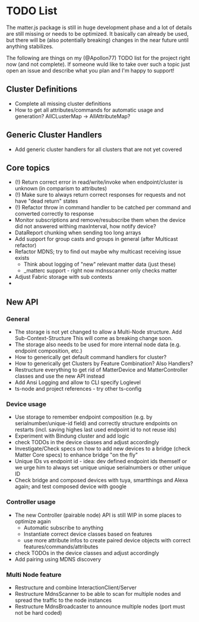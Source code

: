 # TODO List

The matter.js package is still in huge development phase and a lot of details are still missing or needs to be optimized.
It basically can already be used, but there will be (also potentially breaking) changes in the near future until anything 
stabilizes.

The following are things on my (@Apollon77) TODO list for the project right now (and not complete). If someone wuld like to take over such a topic just open an issue and describe what you plan and I'm happy to support!

## Cluster Definitions
* Complete all missing cluster definitions
* How to get all attributes/commands for automatic usage and generation? AllCLusterMap -> AllAttributeMap?

## Generic Cluster Handlers
* Add generic cluster handlers for all clusters that are not yet covered

## Core topics
* (!) Return correct error in read/write/invoke when endpoint/cluster is unknown (in comparism to attributes)
* (!) Make sure to always return correct responses for requests and not have "dead return" states
* (!) Refactor throw in command handler to be catched per command and converted correctly to response
* Monitor subscriptions and remove/resubscribe them when the device did not answered withing maxInterval, how notify device?
* DataReport chunking when sending too long arrays
* Add support for group casts and groups in general (after Multicast refactor)
* Refactor MDNS; try to find out maybe why multicast receiving issue exists
  * Think about logging of "new" relevant matter data (just these)
  * _matterc support - right now mdnsscanner only checks matter
* Adjust Fabric storage with sub contexts
* 

## New API

### General
* The storage is not yet changed to allow a Multi-Node structure. Add Sub-Context-Structure This will come as breaking change soon.
* The storage also needs to be used for more internal node data (e.g. endpoint composition, etc.)
* How to generically get default command handlers for cluster?
* How to generically get Clusters by Feature Combination? Also Handlers?
* Restructure everything to get rid of MatterDevice and MatterController classes and use the new API instead
* Add Ansi Logging and allow to CLI specify Loglevel
* ts-node and project references - try other ts-config

### Device usage
* Use storage to remember endpoint composition (e.g. by serialnumber/unique-id field) and correctly structure endpoints on restarts (incl. saving highes last used endpoint id to not reuse ids)
* Experiment with Bindung cluster and add logic
* check TODOs in the device classes and adjust accordingly
* Investigate/Check specs on how to add new devices to a bridge (check Matter Core specs) to enhance bridge "on the fly"
* Unique IDs vs endpoint id - idea: dev defined endpoint ids themself or we urge him to always set unique unique serialnumbers or other unique ID
* Check bridge and composed devices with tuya, smartthings and Alexa again; and test composed device with google

### Controller usage
* The new Controller (pairable node) API is still WIP in some places to optimize again
  * Automatic subscribe to anything
  * Instantiate correct device classes based on features
  * use more attribute infos to create paired device objects with correct features/commands/attributes
* check TODOs in the device classes and adjust accordingly
* Add pairing using MDNS discovery

### Multi Node feature
* Restructure and combine InteractionClient/Server
* Restructure MdnsScanner to be able to scan for multiple nodes and spread the traffic to the node instances
* Restructure MdnsBroadcaster to announce multiple nodes (port must not be hard coded)

